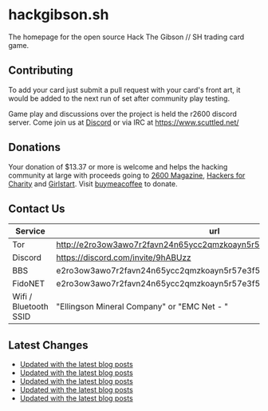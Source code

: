 # hackgibson.sh
The homepage for the open source Hack The Gibson // SH trading card game.


## Contributing

To add your card just submit a pull request with your card's front art, it would be added to the next run of set after community play testing.

Game play and discussions over the project is held the r2600 discord server. Come join us at [Discord](https://discord.com/invite/9hABUzz) or via IRC at https://www.scuttled.net/


## Donations

Your donation of $13.37 or more is welcome and helps the hacking community at large with proceeds going to [2600 Magazine](https://2600.com/), [Hackers for Charity](https://hackersforcharity.org) and [Girlstart](https://girlstart.org).  Visit [buymeacoffee](https://www.buymeacoffee.com/hackgibson.sh) to donate.


## Contact Us

Service | url
-|-
Tor | http://e2ro3ow3awo7r2favn24n65ycc2qmzkoayn5r57e3f56nvjwdcgg32ad.onion
Discord | https://discord.com/invite/9hABUzz
BBS | e2ro3ow3awo7r2favn24n65ycc2qmzkoayn5r57e3f56nvjwdcgg32ad.onion:23
FidoNET | e2ro3ow3awo7r2favn24n65ycc2qmzkoayn5r57e3f56nvjwdcgg32ad.onion:24554
Wifi / Bluetooth SSID | "Ellingson Mineral Company" or "EMC Net - <fidonet address>"

## Latest Changes
<!-- BLOG-POST-LIST:START -->
- [Updated with the latest blog posts](https://github.com/DFW2600/hackgibson.sh/commit/270b0afc748c6607829faec1b7833250fa2a1f23)
- [Updated with the latest blog posts](https://github.com/DFW2600/hackgibson.sh/commit/c324f21b420e74c653d5c599f8dbd828c9c2ba8e)
- [Updated with the latest blog posts](https://github.com/DFW2600/hackgibson.sh/commit/1bb794b59c53c610a295f05ae932d14c841213db)
- [Updated with the latest blog posts](https://github.com/DFW2600/hackgibson.sh/commit/f20b4f5fa14261da981d8ed72e001d1433a6d045)
- [Updated with the latest blog posts](https://github.com/DFW2600/hackgibson.sh/commit/5dded41053710dc16ca6763e79557636a7f5a271)
<!-- BLOG-POST-LIST:END -->
